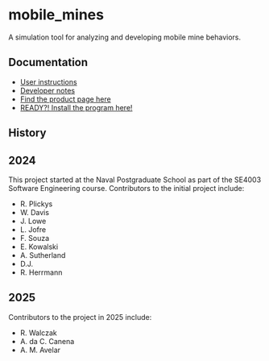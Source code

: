 # mobile_mines
A simulation tool for analyzing and developing mobile mine behaviors.

## Documentation

- [User instructions](https://github.com/navalpostgraduateschool/mobile_mines/blob/main/documentation/user_guide.md)
- [Developer notes](https://github.com/navalpostgraduateschool/mobile_mines/blob/main/documentation/dev_guide.md)
- [Find the product page here](https://github.com/navalpostgraduateschool/mobile_mines/blob/main/index.html)
- [READY?! Install the program here!](https://github.com/navalpostgraduateschool/mobile_mines/blob/main/MineSimulatorInstaller.exe)


## History

## 2024
This project started at the Naval Postgraduate School as part of the SE4003 Software Engineering course. 
Contributors to the initial project include:
* R. Plickys
* W. Davis
* J. Lowe
* L. Jofre
* F. Souza
* E. Kowalski
* A. Sutherland
* D.J.
* R. Herrmann

## 2025
Contributors to the project in 2025 include:
* R. Walczak
* A. da C. Canena
* A. M. Avelar
